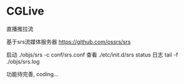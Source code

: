 # CGLive
直播推拉流

基于srs流媒体服务器 https://github.com/ossrs/srs

启动  ./objs/srs -c conf/srs.conf
查看  ./etc/init.d/srs status
日志   tail -f ./objs/srs.log

功能待完善, coding...

